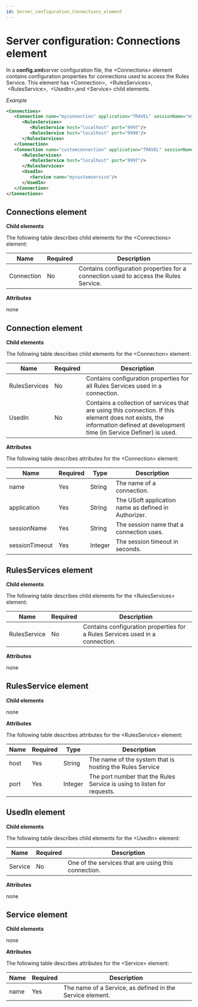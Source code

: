 ```yaml
---
id: Server_configuration_Connections_element
---
```


# Server configuration: Connections element

In a **config.xml**server configuration file, the \<Connections> element contains configuration properties for connections used to access the Rules Service. This element has \<Connection>,  \<RulesServices>,  \<RulesService>,  \<UsedIn>,and \<Service> child elements.

*Example*

```xml
<Connections>
   <Connection name="myconnection" application="TRAVEL" sessionName="myconnection" sessionTimeout="600">
      <RulesServices>
         <RulesService host="localhost" port="9997"/>
         <RulesService host="localhost" port="9998"/>
      </RulesServices>
   </Connection>
   <Connection name="customconnection" application="TRAVEL" sessionName="myconnection" sessionTimeout="600">
      <RulesServices>
         <RulesService host="localhost" port="9997"/>
      </RulesServices>
      <UsedIn>
         <Service name="mycustomservice"/>
      </UsedIn>
   </Connection>
</Connections>

```

## Connections element

**Child elements**

The following table describes child elements for the \<Connections> element:

|**Name**|**Required**|**Description**|
|--------|--------|--------|
|Connection|No      |Contains configuration properties for a connection used to access the Rules Service.|



**Attributes**

none

## Connection element

**Child elements**

The following table describes child elements for the \<Connection> element:

|**Name**|**Required**|**Description**|
|--------|--------|--------|
|RulesServices|No      |Contains configuration properties for all Rules Services used in a connection.|
|UsedIn  |No      |Contains a collection of services that are using this connection. If this element does not exists, the information defined at development time (in Service Definer) is used.|



**Attributes**

The following table describes attributes for the \<Connection> element:

|**Name**|**Required**|**Type**|**Description**|
|--------|--------|--------|--------|
|name    |Yes     |String  |The name of a connection.|
|application|Yes     |String  |The USoft application name as defined in Authorizer.|
|sessionName|Yes     |String  |The session name that a connection uses.|
|sessionTimeout|Yes     |Integer |The session timeout in seconds.|



## RulesServices element

**Child elements**

The following table describes child elements for the \<RulesServices> element:

|**Name**|**Required**|**Description**|
|--------|--------|--------|
|RulesService|No      |Contains configuration properties for a Rules Services used in a connection.|



**Attributes**

none

## RulesService element

**Child elements**

none

**Attributes**

The following table describes attributes for the \<RulesService> element:

|**Name**|**Required**|**Type**|**Description**|
|--------|--------|--------|--------|
|host    |Yes     |String  |The name of the system that is hosting the Rules Service|
|port    |Yes     |Integer |The port number that the Rules Service is using to listen for requests.|



## UsedIn element

**Child elements**

The following table describes child elements for the \<UsedIn> element:

|**Name**|**Required**|**Description**|
|--------|--------|--------|
|Service |No      |One of the services that are using this connection.|



**Attributes**

none

## Service element

**Child elements**

none

**Attributes**

The following table describes attributes for the \<Service> element:

|**Name**|**Required**|**Description**|
|--------|--------|--------|
|name    |Yes     |The name of a Service, as defined in the Service element.|